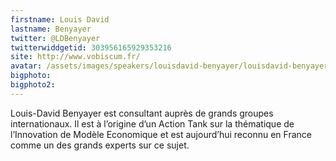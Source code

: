 ```yaml
---
firstname: Louis David 
lastname: Benyayer
twitter: @LDBenyayer
twitterwiddgetid: 303956165929353216
site: http://www.vobiscum.fr/
avatar: /assets/images/speakers/louisdavid-benyayer/louisdavid-benyayer1.jpg
bigphoto: 
bigphoto2: 
---
```


Louis-David Benyayer est consultant auprès de grands groupes internationaux. Il est à l’origine d’un  Action Tank sur la thématique de l’Innovation de Modèle Economique et est aujourd’hui reconnu en France comme un des grands experts sur ce sujet. 


